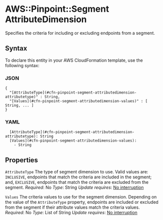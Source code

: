 # AWS::Pinpoint::Segment AttributeDimension<a name="aws-properties-pinpoint-segment-attributedimension"></a>

Specifies the criteria for including or excluding endpoints from a segment\.

## Syntax<a name="aws-properties-pinpoint-segment-attributedimension-syntax"></a>

To declare this entity in your AWS CloudFormation template, use the following syntax:

### JSON<a name="aws-properties-pinpoint-segment-attributedimension-syntax.json"></a>

```
{
  "[AttributeType](#cfn-pinpoint-segment-attributedimension-attributetype)" : String,
  "[Values](#cfn-pinpoint-segment-attributedimension-values)" : [ String, ... ]
}
```

### YAML<a name="aws-properties-pinpoint-segment-attributedimension-syntax.yaml"></a>

```
  [AttributeType](#cfn-pinpoint-segment-attributedimension-attributetype): String
  [Values](#cfn-pinpoint-segment-attributedimension-values):
    - String
```

## Properties<a name="aws-properties-pinpoint-segment-attributedimension-properties"></a>

`AttributeType`  <a name="cfn-pinpoint-segment-attributedimension-attributetype"></a>
The type of segment dimension to use\. Valid values are: `INCLUSIVE`, endpoints that match the criteria are included in the segment; and, `EXCLUSIVE`, endpoints that match the criteria are excluded from the segment\.
*Required*: No
*Type*: String
*Update requires*: [No interruption](https://docs.aws.amazon.com/AWSCloudFormation/latest/UserGuide/using-cfn-updating-stacks-update-behaviors.html#update-no-interrupt)

`Values`  <a name="cfn-pinpoint-segment-attributedimension-values"></a>
The criteria values to use for the segment dimension\. Depending on the value of the `AttributeType` property, endpoints are included or excluded from the segment if their attribute values match the criteria values\.
*Required*: No
*Type*: List of String
*Update requires*: [No interruption](https://docs.aws.amazon.com/AWSCloudFormation/latest/UserGuide/using-cfn-updating-stacks-update-behaviors.html#update-no-interrupt)
